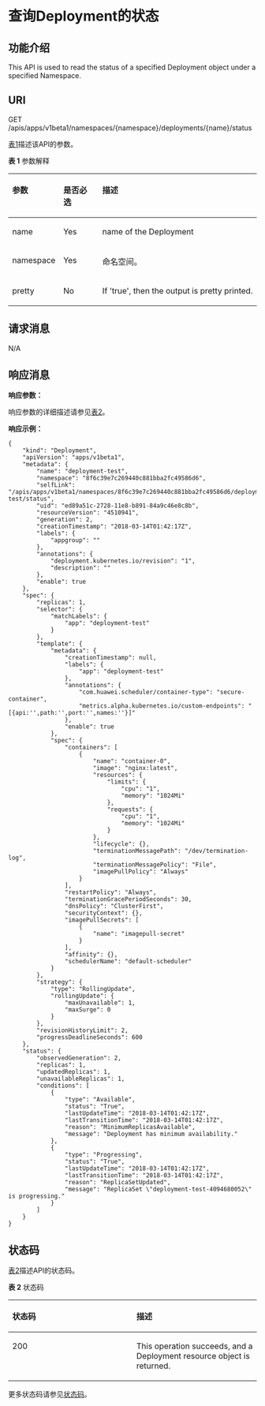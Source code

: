 # 查询Deployment的状态<a name="cci_02_0030"></a>

## 功能介绍<a name="zh-cn_topic_0091433676_section37553505"></a>

This API is used to read the status of a specified Deployment object under a specified Namespace.

## URI<a name="zh-cn_topic_0091433676_section2437233"></a>

GET /apis/apps/v1beta1/namespaces/\{namespace\}/deployments/\{name\}/status

[表1](#zh-cn_topic_0091433676_d0e35701)描述该API的参数。

**表 1**  参数解释

<a name="zh-cn_topic_0091433676_d0e35701"></a>
<table><thead align="left"><tr id="zh-cn_topic_0091433676_row65104669"><th class="cellrowborder" valign="top" width="16.328367163283673%" id="mcps1.2.4.1.1"><p id="zh-cn_topic_0091433676_p65652297517"><a name="zh-cn_topic_0091433676_p65652297517"></a><a name="zh-cn_topic_0091433676_p65652297517"></a>参数</p>
</th>
<th class="cellrowborder" valign="top" width="16.328367163283673%" id="mcps1.2.4.1.2"><p id="zh-cn_topic_0091433676_p165661629135114"><a name="zh-cn_topic_0091433676_p165661629135114"></a><a name="zh-cn_topic_0091433676_p165661629135114"></a>是否必选</p>
</th>
<th class="cellrowborder" valign="top" width="67.34326567343265%" id="mcps1.2.4.1.3"><p id="zh-cn_topic_0091433676_p14567629115114"><a name="zh-cn_topic_0091433676_p14567629115114"></a><a name="zh-cn_topic_0091433676_p14567629115114"></a>描述</p>
</th>
</tr>
</thead>
<tbody><tr id="zh-cn_topic_0091433676_row31480888"><td class="cellrowborder" valign="top" width="16.328367163283673%" headers="mcps1.2.4.1.1 "><p id="zh-cn_topic_0091433676_p66924004"><a name="zh-cn_topic_0091433676_p66924004"></a><a name="zh-cn_topic_0091433676_p66924004"></a>name</p>
</td>
<td class="cellrowborder" valign="top" width="16.328367163283673%" headers="mcps1.2.4.1.2 "><p id="zh-cn_topic_0091433676_p52135240"><a name="zh-cn_topic_0091433676_p52135240"></a><a name="zh-cn_topic_0091433676_p52135240"></a>Yes</p>
</td>
<td class="cellrowborder" valign="top" width="67.34326567343265%" headers="mcps1.2.4.1.3 "><p id="zh-cn_topic_0091433676_p62204941"><a name="zh-cn_topic_0091433676_p62204941"></a><a name="zh-cn_topic_0091433676_p62204941"></a>name of the Deployment</p>
</td>
</tr>
<tr id="zh-cn_topic_0091433676_row22973563"><td class="cellrowborder" valign="top" width="16.328367163283673%" headers="mcps1.2.4.1.1 "><p id="zh-cn_topic_0091433676_p48919348"><a name="zh-cn_topic_0091433676_p48919348"></a><a name="zh-cn_topic_0091433676_p48919348"></a>namespace</p>
</td>
<td class="cellrowborder" valign="top" width="16.328367163283673%" headers="mcps1.2.4.1.2 "><p id="zh-cn_topic_0091433676_p3044257"><a name="zh-cn_topic_0091433676_p3044257"></a><a name="zh-cn_topic_0091433676_p3044257"></a>Yes</p>
</td>
<td class="cellrowborder" valign="top" width="67.34326567343265%" headers="mcps1.2.4.1.3 "><p id="zh-cn_topic_0079615000_p8332925"><a name="zh-cn_topic_0079615000_p8332925"></a><a name="zh-cn_topic_0079615000_p8332925"></a>命名空间。</p>
</td>
</tr>
<tr id="zh-cn_topic_0091433676_row4671366"><td class="cellrowborder" valign="top" width="16.328367163283673%" headers="mcps1.2.4.1.1 "><p id="zh-cn_topic_0091433676_p42836357"><a name="zh-cn_topic_0091433676_p42836357"></a><a name="zh-cn_topic_0091433676_p42836357"></a>pretty</p>
</td>
<td class="cellrowborder" valign="top" width="16.328367163283673%" headers="mcps1.2.4.1.2 "><p id="zh-cn_topic_0091433676_p47192917"><a name="zh-cn_topic_0091433676_p47192917"></a><a name="zh-cn_topic_0091433676_p47192917"></a>No</p>
</td>
<td class="cellrowborder" valign="top" width="67.34326567343265%" headers="mcps1.2.4.1.3 "><p id="zh-cn_topic_0091433676_p64529950"><a name="zh-cn_topic_0091433676_p64529950"></a><a name="zh-cn_topic_0091433676_p64529950"></a>If 'true', then the output is pretty printed.</p>
</td>
</tr>
</tbody>
</table>

## 请求消息<a name="zh-cn_topic_0091433676_section21935102"></a>

N/A

## 响应消息<a name="zh-cn_topic_0091433676_section63198193"></a>

**响应参数：**

响应参数的详细描述请参见[表2](创建Deployment（v1beta1）.md#zh-cn_topic_0083864910_table12862324102610)。

**响应示例：**

```
{
    "kind": "Deployment", 
    "apiVersion": "apps/v1beta1", 
    "metadata": {
        "name": "deployment-test", 
        "namespace": "8f6c39e7c269440c881bba2fc49586d6", 
        "selfLink": "/apis/apps/v1beta1/namespaces/8f6c39e7c269440c881bba2fc49586d6/deployments/deployment-test/status", 
        "uid": "ed89a51c-2728-11e8-b891-84a9c46e8c8b", 
        "resourceVersion": "4510941", 
        "generation": 2, 
        "creationTimestamp": "2018-03-14T01:42:17Z", 
        "labels": {
            "appgroup": ""
        }, 
        "annotations": {
            "deployment.kubernetes.io/revision": "1", 
            "description": ""
        }, 
        "enable": true
    }, 
    "spec": {
        "replicas": 1, 
        "selector": {
            "matchLabels": {
                "app": "deployment-test"
            }
        }, 
        "template": {
            "metadata": {
                "creationTimestamp": null, 
                "labels": {
                    "app": "deployment-test"
                }, 
                "annotations": {
                    "com.huawei.scheduler/container-type": "secure-container", 
                    "metrics.alpha.kubernetes.io/custom-endpoints": "[{api:'',path:'',port:'',names:''}]"
                }, 
                "enable": true
            }, 
            "spec": {
                "containers": [
                    {
                        "name": "container-0", 
                        "image": "nginx:latest", 
                        "resources": {
                            "limits": {
                                "cpu": "1", 
                                "memory": "1024Mi"
                            }, 
                            "requests": {
                                "cpu": "1", 
                                "memory": "1024Mi"
                            }
                        }, 
                        "lifecycle": {}, 
                        "terminationMessagePath": "/dev/termination-log", 
                        "terminationMessagePolicy": "File", 
                        "imagePullPolicy": "Always"
                    }
                ], 
                "restartPolicy": "Always", 
                "terminationGracePeriodSeconds": 30, 
                "dnsPolicy": "ClusterFirst", 
                "securityContext": {}, 
                "imagePullSecrets": [
                    {
                        "name": "imagepull-secret"
                    }
                ], 
                "affinity": {}, 
                "schedulerName": "default-scheduler"
            }
        }, 
        "strategy": {
            "type": "RollingUpdate", 
            "rollingUpdate": {
                "maxUnavailable": 1, 
                "maxSurge": 0
            }
        }, 
        "revisionHistoryLimit": 2, 
        "progressDeadlineSeconds": 600
    }, 
    "status": {
        "observedGeneration": 2, 
        "replicas": 1, 
        "updatedReplicas": 1, 
        "unavailableReplicas": 1, 
        "conditions": [
            {
                "type": "Available", 
                "status": "True", 
                "lastUpdateTime": "2018-03-14T01:42:17Z", 
                "lastTransitionTime": "2018-03-14T01:42:17Z", 
                "reason": "MinimumReplicasAvailable", 
                "message": "Deployment has minimum availability."
            }, 
            {
                "type": "Progressing", 
                "status": "True", 
                "lastUpdateTime": "2018-03-14T01:42:17Z", 
                "lastTransitionTime": "2018-03-14T01:42:17Z", 
                "reason": "ReplicaSetUpdated", 
                "message": "ReplicaSet \"deployment-test-4094680052\" is progressing."
            }
        ]
    }
}
```

## 状态码<a name="zh-cn_topic_0091433676_section31912827"></a>

[表2](#zh-cn_topic_0091433676_d0e35779)描述API的状态码。

**表 2**  状态码

<a name="zh-cn_topic_0091433676_d0e35779"></a>
<table><thead align="left"><tr id="zh-cn_topic_0091433676_row14389536"><th class="cellrowborder" valign="top" width="50%" id="mcps1.2.3.1.1"><p id="zh-cn_topic_0091433676_p24701750"><a name="zh-cn_topic_0091433676_p24701750"></a><a name="zh-cn_topic_0091433676_p24701750"></a>状态码</p>
</th>
<th class="cellrowborder" valign="top" width="50%" id="mcps1.2.3.1.2"><p id="zh-cn_topic_0091433676_p54684770"><a name="zh-cn_topic_0091433676_p54684770"></a><a name="zh-cn_topic_0091433676_p54684770"></a>描述</p>
</th>
</tr>
</thead>
<tbody><tr id="zh-cn_topic_0091433676_row281353"><td class="cellrowborder" valign="top" width="50%" headers="mcps1.2.3.1.1 "><p id="zh-cn_topic_0091433676_p22789653"><a name="zh-cn_topic_0091433676_p22789653"></a><a name="zh-cn_topic_0091433676_p22789653"></a>200</p>
</td>
<td class="cellrowborder" valign="top" width="50%" headers="mcps1.2.3.1.2 "><p id="zh-cn_topic_0091433676_p34022638"><a name="zh-cn_topic_0091433676_p34022638"></a><a name="zh-cn_topic_0091433676_p34022638"></a>This operation succeeds, and a Deployment resource object is returned.</p>
</td>
</tr>
</tbody>
</table>

更多状态码请参见[状态码](状态码.md)。

